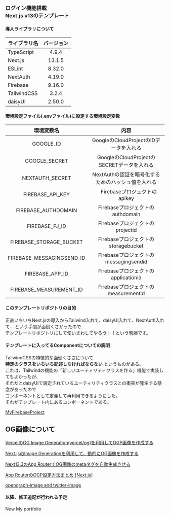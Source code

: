 ### ログイン機能搭載<br>Next.js v13のテンプレート

#### 導入ライブラリについて
|  ライブラリ名  |  バージョン  |
| ---- | :----: |
|  TypeScript  |  4.9.4  |
|  Next.js  |  13.1.5  |
| ESLint | 8.32.0 | 
| NextAuth | 4.19.0 |
| Firebase | 9.16.0 | 
| TailwindCSS | 3.2.4 | 
| daisyUI | 2.50.0 | 

#### 環境設定ファイル(.envファイル)に設定する環境設定変数
| 環境変数名 | 内容 | 
| :----: | :----: |
| GOOGLE_ID | GoogleのCloudProjectのIDデータを入れる |
| GOOGLE_SECRET | GoogleのCloudProjectのSECRETデータを入れる |
| NEXTAUTH_SECRET | NextAuthの認証を暗号化するためのハッシュ値を入れる |
| FIREBASE_API_KEY |　Firebaseプロジェクトのapikey |
| FIREBASE_AUTHDOMAIN | Firebaseプロジェクトのauthdomain |
| FIREBASE_PJ_ID | Firebaseプロジェクトのprojectid |
| FIREBASE_STORAGE_BUCKET | Firebaseプロジェクトのstoragebucket |
| FIREBASE_MESSAGINGSEND_ID | Firebaseプロジェクトのmessagingsendid |
| FIREBASE_APP_ID | Firebaseプロジェクトのapplicationid |
| FIREBASE_MEASUREMENT_ID | Firebaseプロジェクトのmeasurementid |

#### このテンプレートリポジトリの目的
正直いちいちNext.jsの導入からTailwind入れて、daisyUI入れて、NextAuth入れて...
という手間が面倒くさかったので<br>テンプレートリポジトリにして使いまわしてやろう！！という魂胆です。

#### テンプレートに入ってるComponentについての説明
TailwindCSSの特徴的な面倒くささについて<br>**特定のクラスをいちいち記述しなければならない**
というものがある。<br>これは、Tailwindの機能の「新しいユーティリティクラスを作る」機能で実装してもよかったが、<br>それだとdaisyUIで設定されているユーティリティクラスとの衝突が発生する懸念があったので<br>コンポーネントとして定義して再利用できるようにした。<br>それがテンプレート内にあるコンポーネントである。

[MyFirebaseProject](https://console.firebase.google.com/u/1/project/test-nextauth-and-firebase/overview)

## OG画像について
[VercelのOG Image Generation(vercel/og)を利用してOGP画像を作成する](https://zenn.dev/denham/articles/b2378462d54823#ogの生成)

[Next.jsのImage Generationを利用して、動的にOG画像を作成する](https://www.newt.so/docs/tutorials/nextjs-og-image-generation)

[Next13.3のApp RouterでOG画像のmetaタグを自動生成させる](https://zenn.dev/temasaguru/articles/2968736b5a2f41)

[App RouterのOGP設定方法まとめ [Next.js]](https://zenn.dev/temasaguru/articles/641a10cd5af02a)

[opengraph-image and twitter-image](https://nextjs.org/docs/app/api-reference/file-conventions/metadata/opengraph-image#generate-images-using-code-js-ts-tsx)
#### 以降、修正追記が行われる予定

New My portfolio